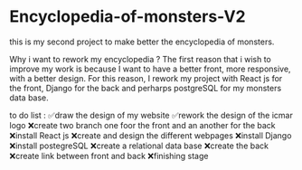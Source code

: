 # Encyclopedia-of-monsters-V2

<p>
  this is my second project to make better the encyclopedia of monsters.
</p>
<p>
  Why i want to rework my encyclopedia ?
  The first reason that i wish to improve my work is because I want to have a better front, more responsive, with a better design. For this reason, I rework my project with React js for the front, Django for the back and perharps postgreSQL for my monsters data base.
</p>
<p>
  to do list :
  ✅draw the design of my website
  ✅rework the design of the icmar logo
  ❌create two branch one foor the front and an another for the back
  ❌install React js
  ❌create and design the different webpages
  ❌install Django
  ❌install postegreSQL
  ❌create a relational data base
  ❌create the back
  ❌create link between front and back
  ❌finishing stage
</p>
